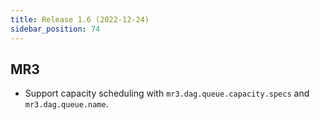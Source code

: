 ```yaml
---
title: Release 1.6 (2022-12-24)
sidebar_position: 74
---
```


## MR3
  - Support capacity scheduling with `mr3.dag.queue.capacity.specs` and `mr3.dag.queue.name`.

